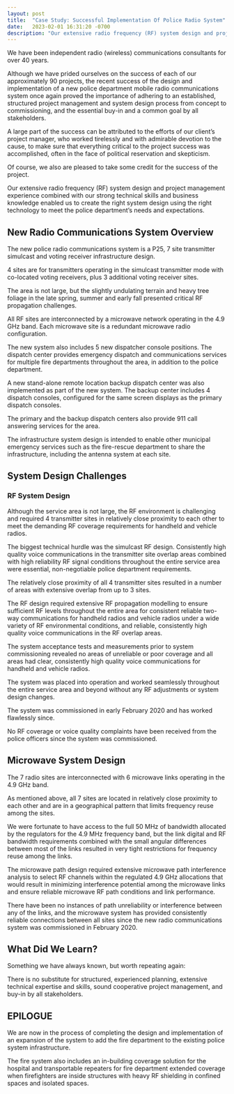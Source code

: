 ```yaml
---
layout: post
title:  "Case Study: Successful Implementation Of Police Radio System"
date:   2023-02-01 16:31:20 -0700
description: "Our extensive radio frequency (RF) system design and project management experience combined with our strong technical skills and business knowledge enabled us to create the right system design using the right technology to meet the police department’s needs and expectations."
---
```

We have been independent radio (wireless) communications consultants for over 40 years.

Although we have prided ourselves on the success of each of our approximately 90 projects, the
recent success of the design and implementation of a new police department mobile radio
communications system once again proved the importance of adhering to an established,
structured project management and system design process from concept to commissioning, and
the essential buy-in and a common goal by all stakeholders.

A large part of the success can be attributed to the efforts of our client’s project manager, who
worked tirelessly and with admirable devotion to the cause, to make sure that everything critical
to the project success was accomplished, often in the face of political reservation and
skepticism.

Of course, we also are pleased to take some credit for the success of the project.

Our extensive radio frequency (RF) system design and project management experience
combined with our strong technical skills and business knowledge enabled us to create the right
system design using the right technology to meet the police department’s needs and
expectations.

## New Radio Communications System Overview

The new police radio communications system is a P25, 7 site transmitter simulcast and voting
receiver infrastructure design.

4 sites are for transmitters operating in the simulcast transmitter mode with co-located voting
receivers, plus 3 additional voting receiver sites.

The area is not large, but the slightly undulating terrain and heavy tree foliage in the late spring,
summer and early fall presented critical RF propagation challenges.

All RF sites are interconnected by a microwave network operating in the 4.9 GHz band. Each
microwave site is a redundant microwave radio configuration.

The new system also includes 5 new dispatcher console positions. The dispatch center
provides emergency dispatch and communications services for multiple fire departments
throughout the area, in addition to the police department.

A new stand-alone remote location backup dispatch center was also implemented as part of the
new system. The backup center includes 4 dispatch consoles, configured for the same screen
displays as the primary dispatch consoles.

The primary and the backup dispatch centers also provide 911 call answering services for the
area.

The infrastructure system design is intended to enable other municipal emergency services
such as the fire-rescue department to share the infrastructure, including the antenna system at
each site.

## System Design Challenges

### RF System Design

Although the service area is not large, the RF environment is challenging and required 4
transmitter sites in relatively close proximity to each other to meet the demanding RF coverage
requirements for handheld and vehicle radios.

The biggest technical hurdle was the simulcast RF design. Consistently high quality voice
communications in the transmitter site overlap areas combined with high reliability RF signal
conditions throughout the entire service area were essential, non-negotiable police department
requirements.

The relatively close proximity of all 4 transmitter sites resulted in a number of areas with
extensive overlap from up to 3 sites.

The RF design required extensive RF propagation modelling to ensure sufficient RF levels
throughout the entire area for consistent reliable two-way communications for handheld radios
and vehicle radios under a wide variety of RF environmental conditions, and reliable,
consistently high quality voice communications in the RF overlap areas.

The system acceptance tests and measurements prior to system commissioning revealed no
areas of unreliable or poor coverage and all areas had clear, consistently high quality voice
communications for handheld and vehicle radios.

The system was placed into operation and worked seamlessly throughout the entire service
area and beyond without any RF adjustments or system design changes.

The system was commissioned in early February 2020 and has worked flawlessly since.

No RF coverage or voice quality complaints have been received from the police officers since
the system was commissioned.

## Microwave System Design

The 7 radio sites are interconnected with 6 microwave links operating in the 4.9 GHz band.

As mentioned above, all 7 sites are located in relatively close proximity to each other and are in
a geographical pattern that limits frequency reuse among the sites.

We were fortunate to have access to the full 50 MHz of bandwidth allocated by the regulators
for the 4.9 MHz frequency band, but the link digital and RF bandwidth requirements combined
with the small angular differences between most of the links resulted in very tight restrictions for
frequency reuse among the links.

The microwave path design required extensive microwave path interference analysis to select
RF channels within the regulated 4.9 GHz allocations that would result in minimizing
interference potential among the microwave links and ensure reliable microwave RF path
conditions and link performance.

There have been no instances of path unreliability or interference between any of the links, and
the microwave system has provided consistently reliable connections between all sites since the
new radio communications system was commissioned in February 2020.

## What Did We Learn?

Something we have always known, but worth repeating again:

There is no substitute for structured, experienced planning, extensive technical expertise and
skills, sound cooperative project management, and buy-in by all stakeholders.

## EPILOGUE

We are now in the process of completing the design and implementation of an expansion of the
system to add the fire department to the existing police system infrastructure.

The fire system also includes an in-building coverage solution for the hospital and transportable
repeaters for fire department extended coverage when firefighters are inside structures with
heavy RF shielding in confined spaces and isolated spaces.
